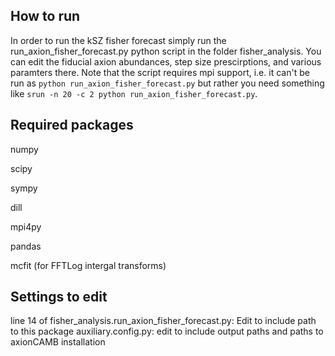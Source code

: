 ## How to run

In order to run the kSZ fisher forecast simply run the run_axion_fisher_forecast.py python script in the folder fisher_analysis. You can edit the fiducial axion abundances, step size prescirptions, and various paramters there. Note that the script requires mpi support, i.e. it can't be run as `python run_axion_fisher_forecast.py` but rather you need something like `srun -n 20 -c 2 python run_axion_fisher_forecast.py`.

## Required packages

numpy

scipy

sympy

dill

mpi4py

pandas

mcfit (for FFTLog intergal transforms)

## Settings to edit

line 14 of fisher_analysis.run_axion_fisher_forecast.py: Edit to include path to this package
auxiliary.config.py: edit to include output paths and paths to axionCAMB installation
